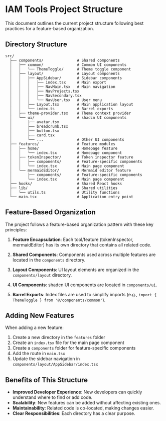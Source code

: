 # IAM Tools Project Structure

This document outlines the current project structure following best practices for a feature-based organization.

## Directory Structure

```
src/
  ├── components/               # Shared components
  │   ├── common/               # Common UI components
  │   │   └── ThemeToggle/      # Theme toggle component
  │   ├── layout/               # Layout components
  │   │   ├── AppSidebar/       # Sidebar components
  │   │   │   ├── index.tsx     # Main export
  │   │   │   ├── NavMain.tsx   # Main navigation
  │   │   │   ├── NavProjects.tsx
  │   │   │   ├── NavSecondary.tsx
  │   │   │   └── NavUser.tsx   # User menu
  │   │   ├── Layout.tsx        # Main application layout
  │   │   └── index.ts          # Barrel exports
  │   ├── theme-provider.tsx    # Theme context provider
  │   └── ui/                   # shadcn UI components
  │       ├── avatar.tsx
  │       ├── breadcrumb.tsx
  │       ├── button.tsx
  │       ├── card.tsx
  │       └── ...               # Other UI components
  ├── features/                 # Feature modules
  │   ├── home/                 # Homepage feature
  │   │   └── index.tsx         # Homepage component
  │   ├── tokenInspector/       # Token inspector feature
  │   │   ├── components/       # Feature-specific components
  │   │   └── index.tsx         # Main page component
  │   └── mermaidEditor/        # Mermaid editor feature
  │       ├── components/       # Feature-specific components
  │       └── index.tsx         # Main page component
  ├── hooks/                    # Shared React hooks
  ├── lib/                      # Shared utilities
  │   └── utils.ts              # Utility functions
  └── main.tsx                  # Application entry point
```

## Feature-Based Organization

The project follows a feature-based organization pattern with these key principles:

1. **Feature Encapsulation**: Each tool/feature (tokenInspector, mermaidEditor) has its own directory that contains all related code.

2. **Shared Components**: Components used across multiple features are located in the `components` directory.

3. **Layout Components**: UI layout elements are organized in the `components/layout` directory.

4. **UI Components**: shadcn UI components are located in `components/ui`.

5. **Barrel Exports**: Index files are used to simplify imports (e.g., `import { ThemeToggle } from '@/components/common'`).

## Adding New Features

When adding a new feature:

1. Create a new directory in the `features` folder
2. Create an `index.tsx` file for the main page component
3. Create a `components` folder for feature-specific components
4. Add the route in `main.tsx`
5. Update the sidebar navigation in `components/layout/AppSidebar/index.tsx`

## Benefits of This Structure

- **Improved Developer Experience**: New developers can quickly understand where to find or add code.
- **Scalability**: New features can be added without affecting existing ones.
- **Maintainability**: Related code is co-located, making changes easier.
- **Clear Responsibilities**: Each directory has a clear purpose.
